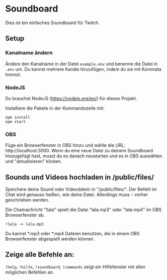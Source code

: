 # Soundboard
Dies ist ein einfaches Soundboard für Twitch.

## Setup
### Kanalname ändern
Ändere den Kanalname in der Datei `example.env` und benenne die Datei in `.env` um. Du kannst mehrere Kanäle hinzufügen, indem du sie mit Kommata trennst.

### NodeJS
Du brauchst NodeJS (https://nodejs.org/en/) für dieses Projekt.

Installiere die Pakete in der Kommandozeile mit:
```
npm install
npm start
```

### OBS
Füge ein Browserfenster in OBS hinzu und wähle die URL: http://localhost:3000.
Wenn du eine neue Datei zu deinem Soundboard hinzugefügt hast, musst du es danach neustarten
und es in OBS auswählen und "aktualisieren" klicken.

## Sounds und Videos hochladen in /public/files/
Speichere deine Sound oder Videodatein in "/public/files/". Der Befehl im Chat wird genauso heißen,
wie deine Datei. Allerdings muss `!` vorher geschrieben werden.

Die Chatnachricht "!lala" spielt die Datei "lala.mp3" oder "lala.mp4" im OBS Browserfenster ab.

```
!lala -> lala.mp3
```

Du kannst *.mp3 oder *.mp4 Dateien benutzen, die in einem OBS Browserfenster abgespielt werden können.

## Zeige alle Befehle an:
`!help`, `!hilfe`, `!soundboard`, `!commands` zeigt ein Hilfefenster mit allen möglichen Befehlen an.